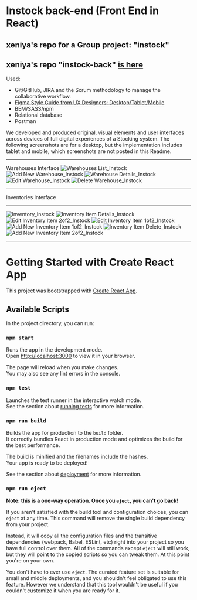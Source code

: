 # Instock back-end (Front End in React)
## xeniya's repo for a Group project: "instock" 
## xeniya's repo "instock-back" [is here](https://github.com/kakun45/instock-back)

Used: 
- Git/GitHub, JIRA and the Scrum methodology to manage the collaborative workflow.
- [Figma Style Guide from UX Designers: Desktop/Tablet/Mobile](https://www.figma.com/file/qLdwhUjqq5bKxoNYZ6v5Ze/U---InStock-Mockups?type=design&node-id=1196-0&mode=design)
- BEM/SASS/npm
- Relational database
- Postman
  
We developed and produced original, visual elements and user interfaces across devices of full digital experiences of a Stocking system. The following screenshots are for a desktop, but the implementation includes tablet and mobile, which screenshots are not posted in this Readme.
_____________
Warehouses Interface
![Warehouses List_Instock](https://github.com/kakun45/instock-front/assets/53381916/2b2cd36d-1ec1-4919-ba1a-a26a5c5eda1a)
![Add New Warehouse_Instock](https://github.com/kakun45/instock-front/assets/53381916/6d5766ee-c75c-44b2-bfb1-c8926359ef22)
![Warehouse Details_Instock](https://github.com/kakun45/instock-front/assets/53381916/0daaf862-87af-4b9d-95ae-5ad5596846ba)
![Edit Warehouse_Instock](https://github.com/kakun45/instock-front/assets/53381916/36754637-c8f2-4a6e-b2c6-34f489d93fb4)
![Delete Warehouse_Instock](https://github.com/kakun45/instock-front/assets/53381916/c0862153-f66f-411b-9989-20bca699217b)

_____________
Inventories Interface
_____________
![Inventory_Instock](https://github.com/kakun45/instock-front/assets/53381916/0e983206-4ec6-406c-b8be-7c1f2e51bacf)
![Inventory Item Details_Instock](https://github.com/kakun45/instock-front/assets/53381916/17816731-83cc-4a36-b6b4-9116fa2af52b)
![Edit Inventory Item 2of2_Instock](https://github.com/kakun45/instock-front/assets/53381916/cea5e788-744e-4257-aefa-84a0ab4955ed)
![Edit Inventory Item 1of2_Instock](https://github.com/kakun45/instock-front/assets/53381916/77202eeb-d00f-42ea-ad78-abe1133c0561)
![Add New Inventory Item 1of2_Instock](https://github.com/kakun45/instock-front/assets/53381916/379f5493-8a76-4c7f-b91a-f3ff02f3a793)
![Inventory Item Delete_Instock](https://github.com/kakun45/instock-front/assets/53381916/ef2db0c3-62e0-4b1d-90a2-59f791a04df3)
![Add New Inventory Item 2of2_Instock](https://github.com/kakun45/instock-front/assets/53381916/bf5137c3-6c0f-4860-86f5-3b076510fe02)
_____________
# Getting Started with Create React App

This project was bootstrapped with [Create React App](https://github.com/facebook/create-react-app).

## Available Scripts

In the project directory, you can run:

### `npm start`

Runs the app in the development mode.\
Open [http://localhost:3000](http://localhost:3000) to view it in your browser.

The page will reload when you make changes.\
You may also see any lint errors in the console.

### `npm test`

Launches the test runner in the interactive watch mode.\
See the section about [running tests](https://facebook.github.io/create-react-app/docs/running-tests) for more information.

### `npm run build`

Builds the app for production to the `build` folder.\
It correctly bundles React in production mode and optimizes the build for the best performance.

The build is minified and the filenames include the hashes.\
Your app is ready to be deployed!

See the section about [deployment](https://facebook.github.io/create-react-app/docs/deployment) for more information.

### `npm run eject`

**Note: this is a one-way operation. Once you `eject`, you can't go back!**

If you aren't satisfied with the build tool and configuration choices, you can `eject` at any time. This command will remove the single build dependency from your project.

Instead, it will copy all the configuration files and the transitive dependencies (webpack, Babel, ESLint, etc) right into your project so you have full control over them. All of the commands except `eject` will still work, but they will point to the copied scripts so you can tweak them. At this point you're on your own.

You don't have to ever use `eject`. The curated feature set is suitable for small and middle deployments, and you shouldn't feel obligated to use this feature. However we understand that this tool wouldn't be useful if you couldn't customize it when you are ready for it.
